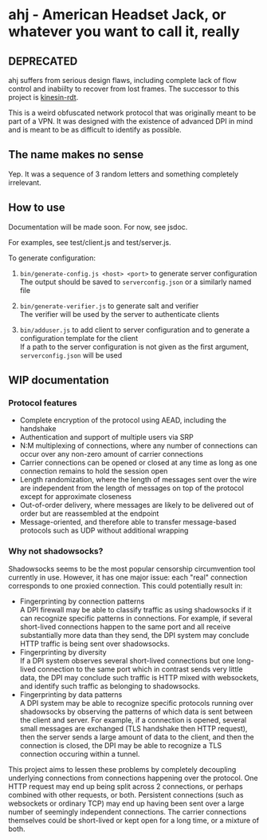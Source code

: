 # ahj - American Headset Jack, or whatever you want to call it, really

## DEPRECATED

ahj suffers from serious design flaws, including complete lack of flow control and inabiilty to recover from lost frames. The successor to this project is [kinesin-rdt](https://github.com/hellomouse/kinesin/tree/master/kinesin-rdt).

This is a weird obfuscated network protocol that was originally meant to be part
of a VPN. It was designed with the existence of advanced DPI in mind and is
meant to be as difficult to identify as possible.

## The name makes no sense

Yep. It was a sequence of 3 random letters and something completely irrelevant.

## How to use

Documentation will be made soon. For now, see jsdoc.

For examples, see test/client.js and test/server.js.

To generate configuration:

1. `bin/generate-config.js <host> <port>` to generate server configuration  
The output should be saved to `serverconfig.json` or a similarly named file

2. `bin/generate-verifier.js` to generate salt and verifier  
The verifier will be used by the server to authenticate clients

3. `bin/adduser.js` to add client to server configuration and to generate
a configuration template for the client  
If a path to the server configuration is not given as the first argument,
`serverconfig.json` will be used

## WIP documentation

### Protocol features

* Complete encryption of the protocol using AEAD, including the handshake
* Authentication and support of multiple users via SRP
* N:M multiplexing of connections, where any number of connections can occur
  over any non-zero amount of carrier connections
* Carrier connections can be opened or closed at any time as long as one
  connection remains to hold the session open
* Length randomization, where the length of messages sent over the wire are
  independent from the length of messages on top of the protocol except for
  approximate closeness
* Out-of-order delivery, where messages are likely to be delivered out of order
  but are reassembled at the endpoint
* Message-oriented, and therefore able to transfer message-based protocols such
  as UDP without additional wrapping

### Why not shadowsocks?

Shadowsocks seems to be the most popular censorship circumvention tool currently
in use. However, it has one major issue: each "real" connection corresponds to
one proxied connection. This could potentially result in:

* Fingerprinting by connection patterns  
A DPI firewall may be able to classify traffic as using shadowsocks if it can
recognize specific patterns in connections. For example, if several
short-lived connections happen to the same port and all receive substantially
more data than they send, the DPI system may conclude HTTP traffic is being
sent over shadowsocks.
* Fingerprinting by diversity  
If a DPI system observes several short-lived connections but one long-lived
connection to the same port which in contrast sends very little data, the DPI
may conclude such traffic is HTTP mixed with websockets, and identify such
traffic as belonging to shadowsocks.
* Fingerprinting by data patterns  
A DPI system may be able to recognize specific protocols running over
shadowsocks by observing the patterns of which data is sent between the client
and server. For example, if a connection is opened, several small messages are
exchanged (TLS handshake then HTTP request), then the server sends a large
amount of data to the client, and then the connection is closed, the DPI may
be able to recognize a TLS connection occuring within a tunnel.

This project aims to lessen these problems by completely decoupling underlying
connections from connections happening over the protocol. One HTTP request may
end up being split across 2 connections, or perhaps combined with other
requests, or both. Persistent connections (such as websockets or ordinary TCP)
may end up having been sent over a large number of seemingly independent
connections. The carrier connections themselves could be short-lived or kept
open for a long time, or a mixture of both.
